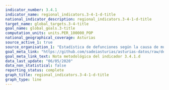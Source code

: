 ```yaml
---
indicator_number: 3.4.1
indicator_name: regional_indicators.3-4-1-d-title
national_indicator_description: regional_indicators.3-4-1-d-title
target_name: global_targets.3-4-title
goal_name: global_goals.3-title
computation_units: units.PER_100000_POP
national_geographical_coverage: Asturias
source_active_1: true
source_organisation_1: "Estadística de defunciones según la causa de muerte, INE"
goal_meta_link: "https://github.com/sadeiasturias/asturias-datos/raw/develop/descargas/methodology/3.4.1.d.pdf"
goal_meta_link_text: Nota metodológica del indicador 3.4.1.d
data_last_update: "06/05/2020"
data_non_statistical: false
reporting_status: complete
graph_title: regional_indicators.3-4-1-d-title
graph_type: line
---
```

